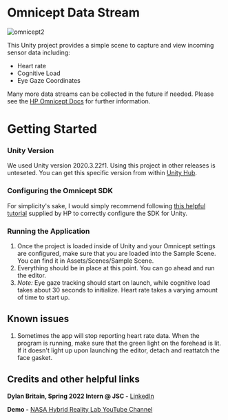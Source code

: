 # Omnicept Data Stream

![omnicept2](https://user-images.githubusercontent.com/44561221/169556616-c0327276-e969-4645-a788-f819b250d3fc.jpg)


This Unity project provides a simple scene to capture and view incoming sensor data including:
<ul>
  <li> Heart rate
  <li> Cognitive Load
  <li> Eye Gaze Coordinates
</ul>

Many more data streams can be collected in the future if needed. Please see the <a href="https://developers.hp.com/omnicept/docs/unity">HP Omnicept Docs</a> for further information.


# Getting Started


### Unity Version
We used Unity version 2020.3.22f1. Using this project in other releases is unteseted. You can get this specific version from within <a href="https://unity.com/unity-hub">Unity Hub</a>.


### Configuring the Omnicept SDK
For simplicity's sake, I would simply recommend following <a href="https://www.youtube.com/watch?v=6v6EGLmYWDI">this helpful tutorial</a> supplied by HP to correctly configure the SDK for Unity.

### Running the Application
<ol>
<li>Once the project is loaded inside of Unity and your Omnicept settings are configured, make sure that you are loaded into the Sample Scene. You can find it in Assets/Scenes/Sample Scene.
<li>Everything should be in place at this point. You can go ahead and run the editor.
<li><i>Note: </i>Eye gaze tracking should start on launch, while cognitive load takes about 30 seconds to initialize. Heart rate takes a varying amount of time to start up.
</ol>

<h2>Known issues</h2>

<ol>
<li> Sometimes the app will stop reporting heart rate data. When the program is running, make sure that the green light on the forehead is lit. If it doesn't light up upon launching the editor, detach and reattatch the face gasket.
</ol>

 
<h2>Credits and other helpful links</h2>
<b>Dylan Britain, Spring 2022 Intern @ JSC -</b> <a href="https://www.linkedin.com/in/dylan-britain-962046167/">LinkedIn</a>

<b>Demo -</b> <a href="https://www.youtube.com/watch?v=QN25cM60Bxk">NASA Hybrid Reality Lab YouTube Channel</a> 

